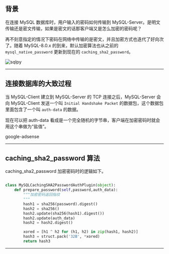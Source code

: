 ## 背景
在连接 MySQL 数据库时，用户输入的密码如何传输到 MySQL-Server。是明文传输还是密文传输，如果是密文的话那客户端又是怎么加密的密码呢？

再不刻意指定的情况下密码在网络中传输的是密文，并且加密方式也迭代了好向次了。随着 MySQL-8.0.x 的到来，默认加密算法也从之前的 `mysql_native_password` 更新到现在的 `caching_sha2_password`。

![sqlpy](static/2020-25/sqlpy-password.jpg)

---


## 连接数据库的大致过程
当 MySQL-Client 建立到 MySQL-Server 的 TCP 连接之后，MySQL-Server 会向 MySQL-Client 发送一个叫 `Initial Handshake Packet` 的数据包，这个数据包里面包含了一个叫 `auth-data` 的数据。

现在可以把 auth-data 看成是一个完全随机的字节串，客户端在加密密码时就会用这个串做为“盐值”。

google-adsense

---


## caching_sha2_password 算法
caching_sha2_password 加密密码时的逻辑如下。
```python

class MySQLCachingSHA2PasswordAuthPlugin(object):
    def prepare_password(self,password,auth_data):
        """加密密码返回指纹
        """
        hash1 = sha256(password).digest()
        hash2 = sha256()
        hash2.update(sha256(hash1).digest())
        hash2.update(auth_data)
        hash2 = hash2.digest()

        xored = [h1 ^ h2 for (h1, h2) in zip(hash1, hash2)]
        hash3 = struct.pack('32B', *xored)
        return hash3

```


---
